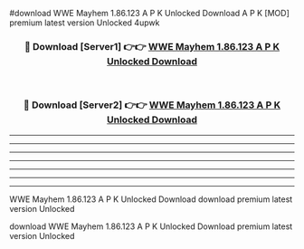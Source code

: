 #download WWE Mayhem 1.86.123 A P K Unlocked Download A P K [MOD] premium latest version Unlocked 4upwk 



<div align="center">
<h3>🔴 Download [Server1] 👉👉 <a href="https://apkdownload1.web.app/">WWE Mayhem 1.86.123 A P K Unlocked Download</a></h3><br>

<h3>🔴 Download [Server2] 👉👉 <a href="https://apkdownload1.web.app/">WWE Mayhem 1.86.123 A P K Unlocked Download</a></h3>
</div>





----------------------------------------------------------

----------------------------------------------------------

----------------------------------------------------------

----------------------------------------------------------

----------------------------------------------------------

----------------------------------------------------------

----------------------------------------------------------

WWE Mayhem 1.86.123 A P K Unlocked Download download premium latest version Unlocked

download WWE Mayhem 1.86.123 A P K Unlocked Download premium latest version Unlocked
